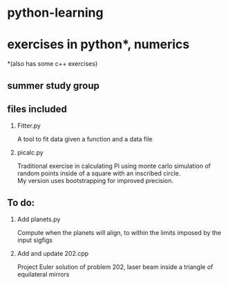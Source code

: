 # python-learning
exercises in python\*, numerics
===================================
\*(also has some c++ exercises)

summer study group
--------------------------------------------
files included
--------------------------------------------
1. Fitter.py

   A tool to fit data given a function and a data file

2. picalc.py

   Traditional exercise in calculating Pi using monte carlo simulation of random points inside of a square with an inscribed circle.  
   My version uses bootstrapping for improved precision.

To do:
---------------------------------------
1. Add planets.py

   Compute when the planets will align, to within the limits imposed by the input sigfigs

2. Add and update 202.cpp
   
   Project Euler solution of problem 202, laser beam inside a triangle of equilateral mirrors
